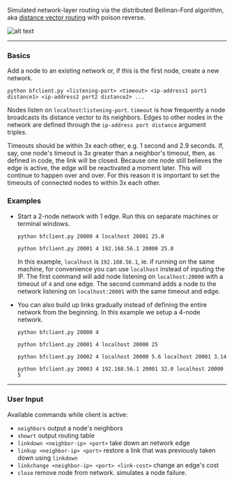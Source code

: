 Simulated network-layer routing via the distributed Bellman-Ford algorithm, 
aka [distance vector routing](http://en.wikipedia.org/wiki/Distance-vector_routing_protocol) with poison reverse.

![alt text](http://imgs.xkcd.com/comics/pillow_talk.jpg "Maybe I should've tried Wexler?")

***

### Basics

Add a node to an existing network or, if this is the first node, create a new network.
```
python bfclient.py <listening-port> <timeout> <ip-address1 port1 distance1> <ip-address2 port2 distance2> ...
```
Nodes listen on `localhost`:`listening-port`. `timeout` is how frequently a node broadcasts its distance vector to its neighbors. Edges to other nodes in the network are defined through the `ip-address port distance` argument triples.

Timeouts should be within 3x each other, e.g. 1 second and 2.9 seconds. If, say, one node's timeout is 3x greater than a neighbor's timeout, then, as defined in code, the link will be closed. Because one node still believes the edge is active, the edge will be reactivated a moment later. This will continue to happen over and over. For this reason it is important to set the timeouts of connected nodes to within 3x each other.

### Examples

- Start a 2-node network with 1 edge. Run this on separate machines or terminal windows.
  ```bash
  python bfclient.py 20000 4 localhost 20001 25.0
  ```
  ```
  python bfclient.py 20001 4 192.168.56.1 20000 25.0
  ```
  In this example, `localhost` is `192.168.56.1`, ie. if running on the same machine, for convenience you can use `localhost` instead of inputing the IP. The first command will add node listening on `localhost:20000` with a timeout of `4` and one edge. The second command adds a node to the network listening on `localhost:20001` with the same timeout and edge.

- You can also build up links gradually instead of defining the entire network from the beginning. In this example we setup a 4-node network.
  ```
  python bfclient.py 20000 4
  ```
  ```
  python bfclient.py 20001 4 localhost 20000 25
  ```
  ```
  python bfclient.py 20002 4 localhost 20000 5.6 localhost 20001 3.14
  ```
  ```
  python bfclient.py 20003 4 192.168.56.1 20001 32.0 localhost 20000 5
  ```

***

### User Input

Available commands while client is active:
- `neighbors` output a node's neighbors
- `showrt` output routing table
- `linkdown <neighbor-ip> <port>` take down an network edge
- `linkup <neighbor-ip> <port>` restore a link that was previously taken down using `linkdown`
- `linkchange <neighbor-ip> <port> <link-cost>` change an edge's cost
- `close` remove node from network. simulates a node failure.
